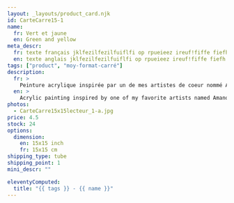 ```yaml
---
layout: _layouts/product_card.njk
id: CarteCarre15-1
name: 
  fr: Vert et jaune
  en: Green and yellow
meta_descr:
  fr: texte français jklfezilfezilfuiflfi op rpueieez ireuf!fiffe fiefh hfhslfhsfh dfhds fdsfdsifdshfids
  en: texte anglais jklfezilfezilfuiflfi op rpueieez ireuf!fiffe fiefh hfhslfhsfh dfhds fdsfdsifdshfids 
tags: ["product", "moy-format-carré"]
description: 
  fr: > 
    Peinture acrylique inspirée par un de mes artistes de coeur nommé Amano Yoshitaka, en apposant les traits de ce couple à l'encre de chine, contrastant avec le fond coloré. Tuiu eom eofife eeuop upz opea i àe ai ozuzu rpurep ruuupe   ue 	aujzp ueoiry zzyoz yzoyzo zuozu yz yzzyuozyuzazyiourçre oireuo reoryeihliu rptup uo euoàt o tuiy gisgdsjk gqkuz uo yefqjkfegjkey
  en: >
    Acrylic painting inspired by one of my favorite artists named Amano Yoshitaka, applying the features of this couple in Indian ink, contrasting with the colored background. Tuiu eom eofife eeuop upz opea i àe ai ozuzu rpurep ruuupe   ue 	aujzp ueoiry zzyoz yzoyzo zuozu yz yzzyuozyuzazyiourçre oireuo reoryeihliu rptup uo euoàt o tuiy gisgdsjk gqkuz uo yefqjkfegjkey
photos:
  - CarteCarre15x15lecteur_1-a.jpg
price: 4.5
stock: 24
options:
  dimension:
    en: 15x15 inch
    fr: 15x15 cm
shipping_type: tube
shipping_point: 1 
mini_descr: ""

eleventyComputed:
  title: "{{ tags }} - {{ name }}"
---
```

